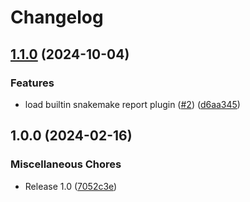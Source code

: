 # Changelog

## [1.1.0](https://github.com/snakemake/snakemake-interface-report-plugins/compare/v1.0.0...v1.1.0) (2024-10-04)


### Features

* load builtin snakemake report plugin ([#2](https://github.com/snakemake/snakemake-interface-report-plugins/issues/2)) ([d6aa345](https://github.com/snakemake/snakemake-interface-report-plugins/commit/d6aa345074f7e994601fadcafd5ba1439527ff31))

## 1.0.0 (2024-02-16)


### Miscellaneous Chores

* Release 1.0 ([7052c3e](https://github.com/snakemake/snakemake-interface-report-plugins/commit/7052c3e5479da3e753784ed7e1dfe758913a89cc))
